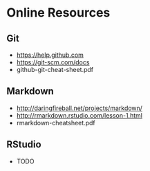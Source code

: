 # Online Resources

## Git
* https://help.github.com
* https://git-scm.com/docs
* github-git-cheat-sheet.pdf
## Markdown
* http://daringfireball.net/projects/markdown/
* http://rmarkdown.rstudio.com/lesson-1.html
* rmarkdown-cheatsheet.pdf
## RStudio
* TODO
